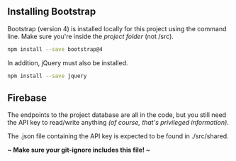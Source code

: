 ## Installing Bootstrap

Bootstrap (version 4) is installed locally for this project using the command line. Make sure you're inside the _project folder_ (not /src).

```bash
npm install --save bootstrap@4
```

In addition, jQuery must also be installed.

```bash
npm install --save jquery
```

## Firebase

The endpoints to the project database are all in the code, but you still need the API key to read/write anything _(of course, that's privileged information)_.

The .json file containing the API key is expected to be found in ./src/shared.

**~ Make sure your git-ignore includes this file! ~**
